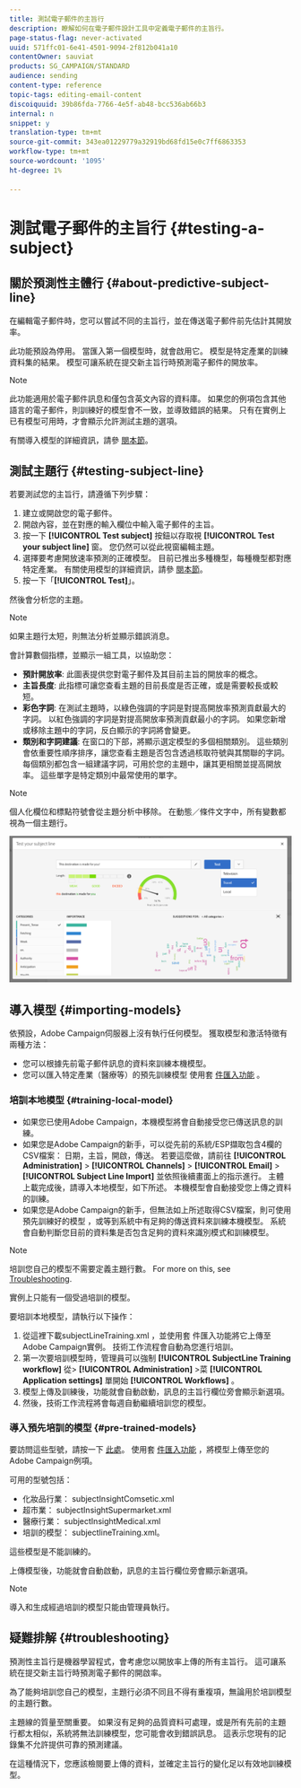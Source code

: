 ```yaml
---
title: 測試電子郵件的主旨行
description: 瞭解如何在電子郵件設計工具中定義電子郵件的主旨行。
page-status-flag: never-activated
uuid: 571ffc01-6e41-4501-9094-2f812b041a10
contentOwner: sauviat
products: SG_CAMPAIGN/STANDARD
audience: sending
content-type: reference
topic-tags: editing-email-content
discoiquuid: 39b86fda-7766-4e5f-ab48-bcc536ab66b3
internal: n
snippet: y
translation-type: tm+mt
source-git-commit: 343ea01229779a32919bd68fd15e0c7ff6863353
workflow-type: tm+mt
source-wordcount: '1095'
ht-degree: 1%

---
```


# 測試電子郵件的主旨行 {#testing-a-subject}


## 關於預測性主體行 {#about-predictive-subject-line}

在編輯電子郵件時，您可以嘗試不同的主旨行，並在傳送電子郵件前先估計其開放率。

此功能預設為停用。 當匯入第一個模型時，就會啟用它。 模型是特定產業的訓練資料集的結果。 模型可讓系統在提交新主旨行時預測電子郵件的開放率。

>[!NOTE]
>
>此功能適用於電子郵件訊息和僅包含英文內容的資料庫。 如果您的例項包含其他語言的電子郵件，則訓練好的模型會不一致，並導致錯誤的結果。 只有在實例上已有模型可用時，才會顯示允許測試主題的選項。

有關導入模型的詳細資訊，請參 [閱本節](#importing-models)。

## 測試主題行 {#testing-subject-line}

若要測試您的主旨行，請遵循下列步驟：

1. 建立或開啟您的電子郵件。
1. 開啟內容，並在對應的輸入欄位中輸入電子郵件的主旨。
1. 按一下 **[!UICONTROL Test subject]** 按鈕以存取視 **[!UICONTROL Test your subject line]** 窗。 您仍然可以從此視窗編輯主題。
1. 選擇要考慮開放速率預測的正確模型。 目前已推出多種機型，每種機型都對應特定產業。 有關使用模型的詳細資訊，請參 [閱本節](#importing-models)。
1. 按一下「**[!UICONTROL Test]**」。

然後會分析您的主題。

>[!NOTE]
>
>如果主題行太短，則無法分析並顯示錯誤消息。

會計算數個指標，並顯示一組工具，以協助您：

* **預計開放率**: 此圖表提供您對電子郵件及其目前主旨的開放率的概念。
* **主旨長度**: 此指標可讓您查看主題的目前長度是否正確，或是需要較長或較短。
* **彩色字詞**: 在測試主題時，以綠色強調的字詞是對提高開放率預測貢獻最大的字詞。 以紅色強調的字詞是對提高開放率預測貢獻最小的字詞。 如果您新增或移除主題中的字詞，反白顯示的字詞將會變更。
* **類別和字詞建議**: 在窗口的下部，將顯示選定模型的多個相關類別。 這些類別會依重要性順序排序，讓您查看主題是否包含透過核取符號與其關聯的字詞。 每個類別都包含一組建議字詞，可用於您的主題中，讓其更相關並提高開放率。 這些單字是特定類別中最常使用的單字。

>[!NOTE]
>
>個人化欄位和標點符號會從主題分析中移除。 在動態／條件文字中，所有變數都視為一個主題行。

![](assets/predictive_subject_line_example.png)

## 導入模型 {#importing-models}

依預設，Adobe Campaign伺服器上沒有執行任何模型。 獲取模型和激活特徵有兩種方法：

* 您可以根據先前電子郵件訊息的資料來訓練本機模型。
* 您可以匯入特定產業（醫療等）的預先訓練模型 使用套 [件匯入功能](../../automating/using/managing-packages.md) 。

### 培訓本地模型 {#training-local-model}

* 如果您已使用Adobe Campaign，本機模型將會自動接受您已傳送訊息的訓練。
* 如果您是Adobe Campaign的新手，可以從先前的系統/ESP擷取包含4欄的CSV檔案： 日期，主旨，開啟，傳送。 若要這麼做，請前往 **[!UICONTROL Administration]** > **[!UICONTROL Channels]** > **[!UICONTROL Email]** > **[!UICONTROL Subject Line Import]** 並依照後續畫面上的指示進行。 主體上載完成後，請導入本地模型，如下所述。 本機模型會自動接受您上傳之資料的訓練。
* 如果您是Adobe Campaign的新手，但無法如上所述取得CSV檔案，則可使用預先訓練好的模型 [](#pre-trained-models) ，或等到系統中有足夠的傳送資料來訓練本機模型。 系統會自動判斷您目前的資料集是否包含足夠的資料來識別模式和訓練模型。

>[!NOTE]
>
>培訓您自己的模型不需要定義主題行數。 For more on this, see [Troubleshooting](#troubleshooting).
>
>實例上只能有一個受過培訓的模型。

要培訓本地模型，請執行以下操作：
1. 從這裡下載subjectLineTraining.xml [](https://experience.adobe.com/#/downloads/content/software-distribution/en/campaign.html) ，並使用套 [](../../automating/using/managing-packages.md) 件匯入功能將它上傳至Adobe Campaign實例。 技術工作流程會自動為您進行培訓。
1. 第一次要培訓模型時，管理員可以強制 **[!UICONTROL SubjectLine Training workflow]** 從> **[!UICONTROL Administration]** >菜 **[!UICONTROL Application settings]** 單開始 **[!UICONTROL Workflows]** 。
1. 模型上傳及訓練後，功能就會自動啟動，訊息的主旨行欄位旁會顯示新選項。
1. 然後，技術工作流程將會每週自動繼續培訓您的模型。

### 導入預先培訓的模型 {#pre-trained-models}

要訪問這些型號，請按一下 [此處](https://experience.adobe.com/#/downloads/content/software-distribution/en/campaign.html)。 使用套 [件匯入功能](../../automating/using/managing-packages.md) ，將模型上傳至您的Adobe Campaign例項。

可用的型號包括：

* 化妝品行業： subjectInsightComsetic.xml
* 超市業： subjectInsightSupermarket.xml
* 醫療行業： subjectInsightMedical.xml
* 培訓的模型： subjectlineTraining.xml。

這些模型是不能訓練的。

上傳模型後，功能就會自動啟動，訊息的主旨行欄位旁會顯示新選項。

>[!NOTE]
>
>導入和生成經過培訓的模型只能由管理員執行。

## 疑難排解 {#troubleshooting}

預測性主旨行是機器學習程式，會考慮您以開放率上傳的所有主旨行。 這可讓系統在提交新主旨行時預測電子郵件的開啟率。

為了能夠培訓您自己的模型，主題行必須不同且不得有重複項，無論用於培訓模型的主題行數。

主題線的質量至關重要。 如果沒有足夠的品質資料可處理，或是所有先前的主題行都太相似，系統將無法訓練模型，您可能會收到錯誤訊息。 這表示您現有的記錄集不允許提供可靠的預測建議。

在這種情況下，您應該檢閱要上傳的資料，並確定主旨行的變化足以有效地訓練模型。

<!--Some clients have reported this issue: I have had the subject line training workflow running for about a year now.  It has trained on 883 records and I am still seeing the message "The existing dataset is not enough to generate a model."  I do get an error in the workflow every time it runs "XML-110009 Unable to find the element 'runwf' of path '/' (document with schema 'serverConf')".

For this, campaign takes the subject line as training data and tries to come up with significant enough model to predict open rate with 95% confidence.

The 400 subject line number is mention with at least and is only indicative, model generation will also depend on quality of these lines.

It may happen that even 10k subject lines don't lead to model generation if they are too similar.

It means that it can be case that you don't have enough subject lines to generate the model and it is giving this error.

If you are getting an error/warning message, it means that your existing set of records is not enough for the predictive subject module to give a high confidence suggestion.

Adobe recommends reviewing the data you are uploading as the similarity of the subject lines might be the issue.-->
